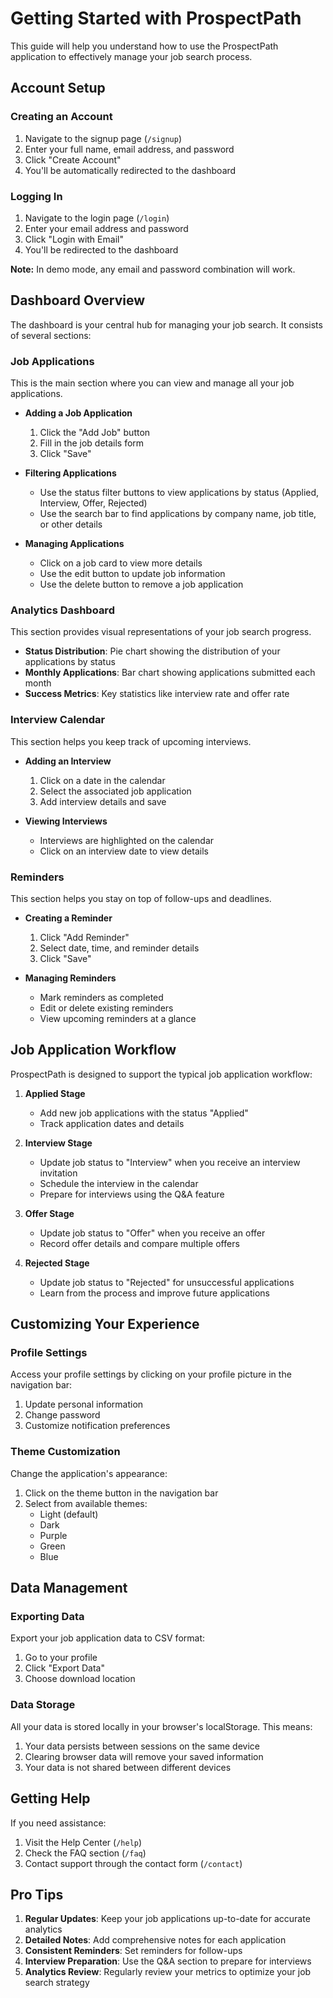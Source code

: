 # Getting Started with ProspectPath

This guide will help you understand how to use the ProspectPath application to effectively manage your job search process.

## Account Setup

### Creating an Account

1. Navigate to the signup page (`/signup`)
2. Enter your full name, email address, and password
3. Click "Create Account"
4. You'll be automatically redirected to the dashboard

### Logging In

1. Navigate to the login page (`/login`)
2. Enter your email address and password
3. Click "Login with Email"
4. You'll be redirected to the dashboard

**Note:** In demo mode, any email and password combination will work.

## Dashboard Overview

The dashboard is your central hub for managing your job search. It consists of several sections:

### Job Applications

This is the main section where you can view and manage all your job applications.

- **Adding a Job Application**
  1. Click the "Add Job" button
  2. Fill in the job details form
  3. Click "Save"
  
- **Filtering Applications**
  - Use the status filter buttons to view applications by status (Applied, Interview, Offer, Rejected)
  - Use the search bar to find applications by company name, job title, or other details

- **Managing Applications**
  - Click on a job card to view more details
  - Use the edit button to update job information
  - Use the delete button to remove a job application

### Analytics Dashboard

This section provides visual representations of your job search progress.

- **Status Distribution**: Pie chart showing the distribution of your applications by status
- **Monthly Applications**: Bar chart showing applications submitted each month
- **Success Metrics**: Key statistics like interview rate and offer rate

### Interview Calendar

This section helps you keep track of upcoming interviews.

- **Adding an Interview**
  1. Click on a date in the calendar
  2. Select the associated job application
  3. Add interview details and save

- **Viewing Interviews**
  - Interviews are highlighted on the calendar
  - Click on an interview date to view details

### Reminders

This section helps you stay on top of follow-ups and deadlines.

- **Creating a Reminder**
  1. Click "Add Reminder"
  2. Select date, time, and reminder details
  3. Click "Save"

- **Managing Reminders**
  - Mark reminders as completed
  - Edit or delete existing reminders
  - View upcoming reminders at a glance

## Job Application Workflow

ProspectPath is designed to support the typical job application workflow:

1. **Applied Stage**
   - Add new job applications with the status "Applied"
   - Track application dates and details

2. **Interview Stage**
   - Update job status to "Interview" when you receive an interview invitation
   - Schedule the interview in the calendar
   - Prepare for interviews using the Q&A feature

3. **Offer Stage**
   - Update job status to "Offer" when you receive an offer
   - Record offer details and compare multiple offers

4. **Rejected Stage**
   - Update job status to "Rejected" for unsuccessful applications
   - Learn from the process and improve future applications

## Customizing Your Experience

### Profile Settings

Access your profile settings by clicking on your profile picture in the navigation bar:

1. Update personal information
2. Change password
3. Customize notification preferences

### Theme Customization

Change the application's appearance:

1. Click on the theme button in the navigation bar
2. Select from available themes:
   - Light (default)
   - Dark
   - Purple
   - Green
   - Blue

## Data Management

### Exporting Data

Export your job application data to CSV format:

1. Go to your profile
2. Click "Export Data"
3. Choose download location

### Data Storage

All your data is stored locally in your browser's localStorage. This means:

1. Your data persists between sessions on the same device
2. Clearing browser data will remove your saved information
3. Your data is not shared between different devices

## Getting Help

If you need assistance:

1. Visit the Help Center (`/help`)
2. Check the FAQ section (`/faq`)
3. Contact support through the contact form (`/contact`)

## Pro Tips

1. **Regular Updates**: Keep your job applications up-to-date for accurate analytics
2. **Detailed Notes**: Add comprehensive notes for each application
3. **Consistent Reminders**: Set reminders for follow-ups
4. **Interview Preparation**: Use the Q&A section to prepare for interviews
5. **Analytics Review**: Regularly review your metrics to optimize your job search strategy
